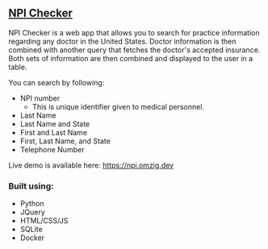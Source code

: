 <!-- ABOUT THE PROJECT -->
## <a href="https://npi.omzig.dev" target="_blank">NPI Checker</a>

NPI Checker is a web app that allows you to search for practice information regarding any doctor in the United States.
Doctor information is then combined with another query that fetches the doctor's accepted insurance.
Both sets of information are then combined and displayed to the user in a table.

You can search by following:
* NPI number
  - This is unique identifier given to medical personnel.
* Last Name
* Last Name and State
* First and Last Name
* First, Last Name, and State
* Telephone Number

Live demo is available here: https://npi.omzig.dev

### Built using:
* Python
* JQuery
* HTML/CSS/JS
* SQLite
* Docker
